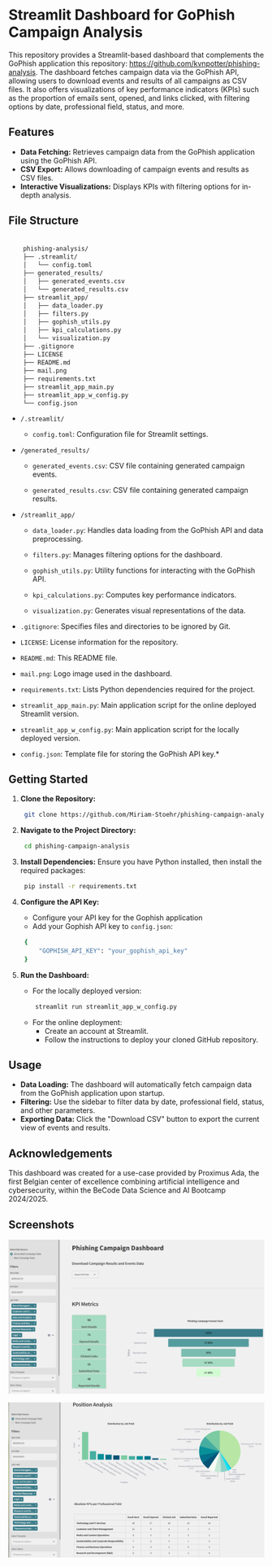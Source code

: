 # Streamlit Dashboard for GoPhish Campaign Analysis


This repository provides a Streamlit-based dashboard that complements the GoPhish application this repository: https://github.com/kvnpotter/phishing-analysis. The dashboard fetches campaign data via the GoPhish API, allowing users to download events and results of all campaigns as CSV files. It also offers visualizations of key performance indicators (KPIs) such as the proportion of emails sent, opened, and links clicked, with filtering options by date, professional field, status, and more.

## Features
* **Data Fetching:** Retrieves campaign data from the GoPhish application using the GoPhish API.
* **CSV Export:** Allows downloading of campaign events and results as CSV files.
* **Interactive Visualizations:** Displays KPIs with filtering options for in-depth analysis.


## File Structure

```plaintext

    phishing-analysis/
    ├── .streamlit/
    │   └── config.toml
    ├── generated_results/
    │   ├── generated_events.csv
    │   └── generated_results.csv
    ├── streamlit_app/
    │   ├── data_loader.py
    │   ├── filters.py
    │   ├── gophish_utils.py
    │   ├── kpi_calculations.py
    │   └── visualization.py
    ├── .gitignore
    ├── LICENSE
    ├── README.md
    ├── mail.png
    ├── requirements.txt
    ├── streamlit_app_main.py
    ├── streamlit_app_w_config.py
    └── config.json

```

* `/.streamlit/`
  
  * `config.toml`: Configuration file for Streamlit settings.
  
* `/generated_results/`
  
  * `generated_events.csv`: CSV file containing generated campaign events.
  
  * `generated_results.csv`: CSV file containing generated campaign results.
  
* `/streamlit_app/`

  * `data_loader.py`: Handles data loading from the GoPhish API and data preprocessing.
  
  * `filters.py`: Manages filtering options for the dashboard.
  
  * `gophish_utils.py`: Utility functions for interacting with the GoPhish API.

  * `kpi_calculations.py`: Computes key performance indicators.
  
  * `visualization.py`: Generates visual representations of the data.
  
* `.gitignore`: Specifies files and directories to be ignored by Git.

* `LICENSE`: License information for the repository.
  
* `README.md`: This README file.
  
* `mail.png`: Logo image used in the dashboard.
  
* `requirements.txt`: Lists Python dependencies required for the project.
  
* `streamlit_app_main.py`: Main application script for the online deployed Streamlit version.
  
* `streamlit_app_w_config.py`: Main application script for the locally deployed version.
  
* `config.json`: Template file for storing the GoPhish API key.*

## Getting Started

1. **Clone the Repository:**
   ```bash
    git clone https://github.com/Miriam-Stoehr/phishing-campaign-analysis.git
   ```

2. **Navigate to the Project Directory:**
   ```bash
    cd phishing-campaign-analysis
   ```

3. **Install Dependencies:** Ensure you have Python installed, then install the required packages:
   ```bash 
    pip install -r requirements.txt
   ```

4. **Configure the API Key:**
   * Configure your API key for the Gophish application
   * Add your Gophish API key to `config.json`:

   ```bash
    {
        "GOPHISH_API_KEY": "your_gophish_api_key"
    }
   ```

5. **Run the Dashboard:**
   * For the locally deployed version:
    ```bash
        streamlit run streamlit_app_w_config.py
    ```
   * For the online deployment:
     * Create an account at Streamlit.
     * Follow the instructions to deploy your cloned GitHub repository.

## Usage

* **Data Loading:** The dashboard will automatically fetch campaign data from the GoPhish application upon startup.
* **Filtering:** Use the sidebar to filter data by date, professional field, status, and other parameters.
* **Exporting Data:** Click the "Download CSV" button to export the current view of events and results.

## Acknowledgements

This dashboard was created for a use-case provided by Proximus Ada, the first Belgian center of excellence combining artificial intelligence and cybersecurity, within the BeCode Data Science and AI Bootcamp 2024/2025.

## Screenshots

![Screenshot of Dashboard](./screenshots/Screenshot1.png)

![Screenshot of Dashboard](./screenshots/Screenshot2.png)
